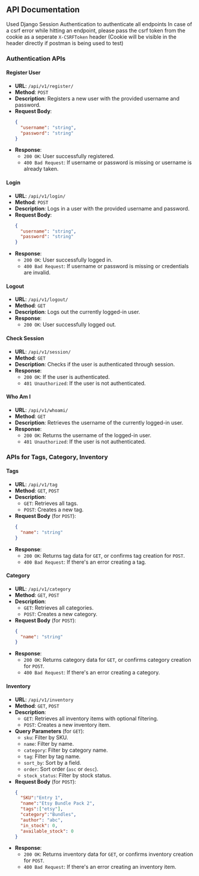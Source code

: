 ## API Documentation

Used Django Session Authentication to authenticate all endpoints
In case of a csrf error while hitting an endpoint, please pass the csrf token from the cookie as a seperate `X-CSRFToken` header (Cookie will be visible in the header directly if postman is being used to test)

### Authentication APIs

#### Register User
- **URL**: `/api/v1/register/`
- **Method**: `POST`
- **Description**: Registers a new user with the provided username and password.
- **Request Body**:
  ```json
  {
    "username": "string",
    "password": "string"
  }
  ```
- **Response**:
  - `200 OK`: User successfully registered.
  - `400 Bad Request`: If username or password is missing or username is already taken.

#### Login
- **URL**: `/api/v1/login/`
- **Method**: `POST`
- **Description**: Logs in a user with the provided username and password.
- **Request Body**:
  ```json
  {
    "username": "string",
    "password": "string"
  }
  ```
- **Response**:
  - `200 OK`: User successfully logged in.
  - `400 Bad Request`: If username or password is missing or credentials are invalid.

#### Logout
- **URL**: `/api/v1/logout/`
- **Method**: `GET`
- **Description**: Logs out the currently logged-in user.
- **Response**:
  - `200 OK`: User successfully logged out.

#### Check Session
- **URL**: `/api/v1/session/`
- **Method**: `GET`
- **Description**: Checks if the user is authenticated through session.
- **Response**:
  - `200 OK`: If the user is authenticated.
  - `401 Unauthorized`: If the user is not authenticated.

#### Who Am I
- **URL**: `/api/v1/whoami/`
- **Method**: `GET`
- **Description**: Retrieves the username of the currently logged-in user.
- **Response**:
  - `200 OK`: Returns the username of the logged-in user.
  - `401 Unauthorized`: If the user is not authenticated.

### APIs for Tags, Category, Inventory

#### Tags
- **URL**: `/api/v1/tag`
- **Method**: `GET`, `POST`
- **Description**:
  - `GET`: Retrieves all tags.
  - `POST`: Creates a new tag.
- **Request Body** (for `POST`):
  ```json
  {
    "name": "string"
  }
  ```
- **Response**:
  - `200 OK`: Returns tag data for `GET`, or confirms tag creation for `POST`.
  - `400 Bad Request`: If there's an error creating a tag.

#### Category
- **URL**: `/api/v1/category`
- **Method**: `GET`, `POST`
- **Description**:
  - `GET`: Retrieves all categories.
  - `POST`: Creates a new category.
- **Request Body** (for `POST`):
  ```json
  {
    "name": "string"
  }
  ```
- **Response**:
  - `200 OK`: Returns category data for `GET`, or confirms category creation for `POST`.
  - `400 Bad Request`: If there's an error creating a category.

#### Inventory
- **URL**: `/api/v1/inventory`
- **Method**: `GET`, `POST`
- **Description**:
  - `GET`: Retrieves all inventory items with optional filtering.
  - `POST`: Creates a new inventory item.
- **Query Parameters** (for `GET`):
  - `sku`: Filter by SKU.
  - `name`: Filter by name.
  - `category`: Filter by category name.
  - `tag`: Filter by tag name.
  - `sort_by`: Sort by a field.
  - `order`: Sort order (`asc` or `desc`).
  - `stock_status`: Filter by stock status.
- **Request Body** (for `POST`):
  ```json
  {
    "SKU":"Entry 1",
    "name":"Etsy Bundle Pack 2",
    "tags":["etsy"],
    "category":"Bundles",
    "author": "abc",
    "in_stock": 0,
    "available_stock": 0
  }
  ```
- **Response**:
  - `200 OK`: Returns inventory data for `GET`, or confirms inventory creation for `POST`.
  - `400 Bad Request`: If there's an error creating an inventory item.
